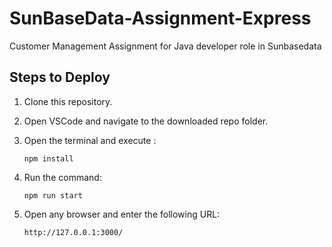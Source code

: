 # SunBaseData-Assignment-Express
Customer Management Assignment for Java developer role in Sunbasedata

 ## Steps to Deploy

1. Clone this repository.
2. Open VSCode and navigate to the downloaded repo folder.
3. Open the terminal and execute : 

   ```
   npm install
   ```

4. Run the command:

   ```
   npm run start
   ```

5. Open any browser and enter the following URL:

   ```
   http://127.0.0.1:3000/
   ```
